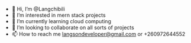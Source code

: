 - 👋 Hi, I’m @Langchibili
- 👀 I’m interested in mern stack projects
- 🌱 I’m currently learning cloud computing
- 💞️ I’m looking to collaborate on all sorts of projects
- 📫 How to reach me langsondeveloper@gmail.com or +260972644552

<!---
Langchibili/Langchibili is a ✨ special ✨ repository because its `README.md` (this file) appears on your GitHub profile.
You can click the Preview link to take a look at your changes.
--->

